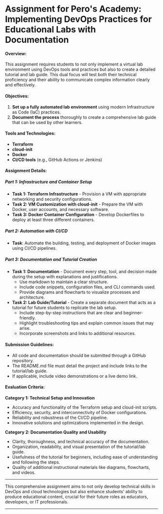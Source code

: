 # Assignment for Pero's Academy: Implementing DevOps Practices for Educational Labs with Documentation

#### Overview:
This assignment requires students to not only implement a virtual lab environment using DevOps tools and practices but also to create a detailed tutorial and lab guide. This dual focus will test both their technical proficiency and their ability to communicate complex information clearly and effectively.

#### Objectives:
1. **Set up a fully automated lab environment** using modern Infrastructure as Code (IaC) practices.
2. **Document the process** thoroughly to create a comprehensive lab guide that can be used by other learners.

#### Tools and Technologies:
- **Terraform**
- **cloud-init**
- **Docker**
- **CI/CD tools** (e.g., GitHub Actions or Jenkins)

#### Assignment Details:

##### Part 1: Infrastructure and Container Setup
- **Task 1: Terraform Infrastructure** - Provision a VM with appropriate networking and security configurations.
- **Task 2: VM Customization with cloud-init** - Prepare the VM with Docker, user accounts, and necessary software.
- **Task 3: Docker Container Configuration** - Develop Dockerfiles to deploy at least three different containers.

##### Part 2: Automation with CI/CD
- **Task**: Automate the building, testing, and deployment of Docker images using CI/CD pipelines.

##### Part 3: Documentation and Tutorial Creation
- **Task 1: Documentation** - Document every step, tool, and decision made during the setup with explanations and justifications.
  - Use markdown to maintain a clear structure.
  - Include code snippets, configuration files, and CLI commands used.
  - Provide diagrams and flowcharts to visualize processes and architecture.
- **Task 2: Lab Guide/Tutorial** - Create a separate document that acts as a tutorial for future students to replicate the lab setup.
  - Include step-by-step instructions that are clear and beginner-friendly.
  - Highlight troubleshooting tips and explain common issues that may arise.
  - Incorporate screenshots and links to additional resources.

#### Submission Guidelines:
- All code and documentation should be submitted through a GitHub repository.
- The README.md file must detail the project and include links to the tutorial/lab guide.
- If applicable, include video demonstrations or a live demo link.

#### Evaluation Criteria:
**Category 1: Technical Setup and Innovation**
- Accuracy and functionality of the Terraform setup and cloud-init scripts.
- Efficiency, security, and interconnectivity of Docker configurations.
- Reliability and robustness of the CI/CD pipeline.
- Innovative solutions and optimizations implemented in the design.

**Category 2: Documentation Quality and Usability**
- Clarity, thoroughness, and technical accuracy of the documentation.
- Organization, readability, and visual presentation of the tutorial/lab guide.
- Usefulness of the tutorial for beginners, including ease of understanding and following the steps.
- Quality of additional instructional materials like diagrams, flowcharts, and videos.

---

This comprehensive assignment aims to not only develop technical skills in DevOps and cloud technologies but also enhance students' ability to produce educational content, crucial for their future roles as educators, developers, or IT professionals.

---
